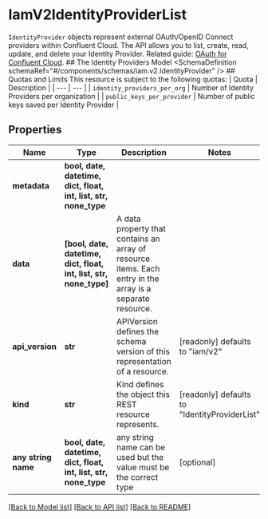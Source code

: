 # IamV2IdentityProviderList

`IdentityProvider` objects represent external OAuth/OpenID Connect providers within Confluent Cloud.  The API allows you to list, create, read, update, and delete your Identity Provider.   Related guide: [OAuth for Confluent Cloud](https://docs.confluent.io/cloud/current/access-management/authenticate/oauth/overview.html).  ## The Identity Providers Model <SchemaDefinition schemaRef=\"#/components/schemas/iam.v2.IdentityProvider\" />  ## Quotas and Limits This resource is subject to the following quotas:  | Quota | Description | | --- | --- | | `identity_providers_per_org` | Number of Identity Providers per organization | | `public_keys_per_provider` | Number of public keys saved per Identity Provider |

## Properties
Name | Type | Description | Notes
------------ | ------------- | ------------- | -------------
**metadata** | **bool, date, datetime, dict, float, int, list, str, none_type** |  | 
**data** | **[bool, date, datetime, dict, float, int, list, str, none_type]** | A data property that contains an array of resource items. Each entry in the array is a separate resource. | 
**api_version** | **str** | APIVersion defines the schema version of this representation of a resource. | [readonly] defaults to "iam/v2"
**kind** | **str** | Kind defines the object this REST resource represents. | [readonly] defaults to "IdentityProviderList"
**any string name** | **bool, date, datetime, dict, float, int, list, str, none_type** | any string name can be used but the value must be the correct type | [optional]

[[Back to Model list]](../README.md#documentation-for-models) [[Back to API list]](../README.md#documentation-for-api-endpoints) [[Back to README]](../README.md)


